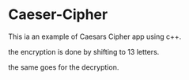 # Caeser-Cipher
This ia an example of Caesars Cipher app using c++.

the encryption is done by shifting to 13 letters.

the same goes for the decryption.
